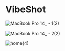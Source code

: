 # VibeShot


![MacBook Pro 14_ - 1(2)](https://user-images.githubusercontent.com/91995474/211523508-f92330f4-f155-4a86-b40e-ed94f4d10f22.png)



![MacBook Pro 14_ - 2(2)](https://user-images.githubusercontent.com/91995474/211073956-5ba3fa26-6422-4554-9ef4-7ab89173ae69.png)


![home(4)](https://user-images.githubusercontent.com/91995474/212024100-4fc9fb45-7a52-443a-899e-da33787a3dcc.png)
